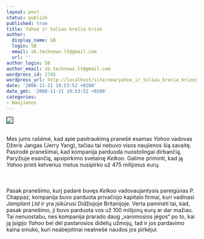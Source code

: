 ```yaml
---
layout: post
status: publish
published: true
title: Yahoo ir toliau krečia krizė
author:
  display_name: SB
  login: SB
  email: sb.technews.lt@gmail.com
  url: ''
author_login: SB
author_email: sb.technews.lt@gmail.com
wordpress_id: 2745
wordpress_url: http://localhost/site/new/yahoo_ir_toliau_krecia_krize/
date: '2008-11-21 19:53:52 +0200'
date_gmt: '2008-11-21 19:53:52 +0200'
categories:
- Naujienos
---
```

<div class="imgright"><img src="http://www.technews.lt/upl/Failai/kellkoo%20logo.bmp" border="1"></div>
<p><br>Mes jums rašėme, kad apie pasitraukimą pranešė esamas <i>Yahoo</i> vadovas Džeris Jangas (Jerry Yang), tačiau tai nebuvo visos naujienos šią savaitę. Pasirodė pranešimai, kad kompanija parduoda nuostolingai dirbančią, Paryžiuje esančią, apsipirkimo svetainę <i>Kelkoo</i>. Galime priminti, kad ją <i>Yahoo</i> prieš ketverius metus nusipirko už 475 milijonus eurų.<br />
<br><br />
<br>Pasak pranešimo, kurį padarė buvęs <i>Kelkoo</i> vadovaujantysis pareigūnas P. Chappaz, kompanija buvo parduota privačiojo kapitalo firmai, kuri vadinasi <i>Jamplant Ltd</i> ir yra įsikūrusi Didžiojoje Britanijoje. Verta paminėti tai, kad, pasak pranešimo, ji buvo parduota vos už 100 milijonų eurų ar dar mažiau. Tai nenuostabu, nes kompanija prarado daug „varomosios jėgos“ po to, kai ją įsigijo <i>Yahoo</i> bei dėl pastarosios didelių užmojų, tad ir jos pardavimo kaina smuko, kuri neabejotinai neatnešė naudos jos pirkėjui.<br />
<br></p>
